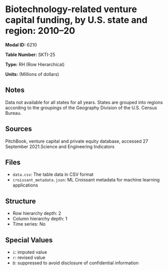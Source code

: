 # Biotechnology-related venture capital funding, by U.S. state and region: 2010–20

**Modal ID:** 6210

**Table Number:** SKTI-25

**Type:** RH (Row Hierarchical)

**Units:** (Millions of dollars)

## Notes

Data not available for all states for all years. States are grouped into regions according to the groupings of the Geography Division of the U.S. Census Bureau.

## Sources

PitchBook, venture capital and private equity database, accessed 27 September 2021.Science and Engineering Indicators

## Files

- `data.csv`: The table data in CSV format
- `croissant_metadata.json`: ML Croissant metadata for machine learning applications

## Structure

- Row hierarchy depth: 2
- Column hierarchy depth: 1
- Time series: No

## Special Values

- `i`: imputed value
- `r`: revised value
- `D`: suppressed to avoid disclosure of confidential information
